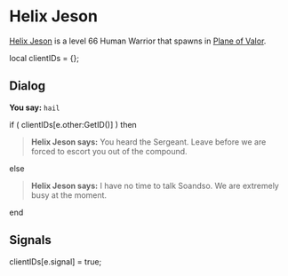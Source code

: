 # Helix Jeson



[Helix Jeson](/npc/208063) is a level 66 Human Warrior that spawns in [Plane of Valor](/zone/208).

local clientIDs = {};



## Dialog


**You say:** `hail`






if ( clientIDs[e.other:GetID()] ) then



>**Helix Jeson says:** You heard the Sergeant. Leave before we are forced to escort you out of the compound.


else



>**Helix Jeson says:** I have no time to talk Soandso. We are extremely busy at the moment.

end




## Signals

clientIDs[e.signal] = true;